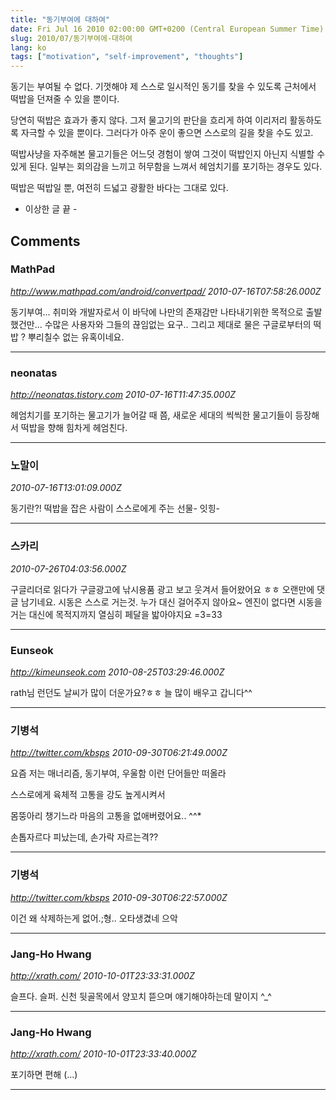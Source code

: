 ```yaml
---
title: "동기부여에 대하여"
date: Fri Jul 16 2010 02:00:00 GMT+0200 (Central European Summer Time)
slug: 2010/07/동기부여에-대하여
lang: ko
tags: ["motivation", "self-improvement", "thoughts"]
---
```


동기는 부여될 수 없다. 기껏해야 제 스스로 일시적인 동기를 찾을 수 있도록 근처에서 떡밥을 던져줄 수 있을 뿐이다.

당연히 떡밥은 효과가 좋지 않다. 그저 물고기의 판단을 흐리게 하여 이리저리 활동하도록 자극할 수 있을 뿐이다. 그러다가 아주 운이 좋으면 스스로의 길을 찾을 수도 있고.

떡밥사냥을 자주해본 물고기들은 어느덧 경험이 쌓여 그것이 떡밥인지 아닌지 식별할 수 있게 된다. 일부는 회의감을 느끼고 허무함을 느껴서 헤엄치기를 포기하는 경우도 있다.

떡밥은 떡밥일 뿐, 여전히 드넓고 광활한 바다는 그대로 있다.

- 이상한 글 끝 -

## Comments

### MathPad
*http://www.mathpad.com/android/convertpad/*
*2010-07-16T07:58:26.000Z*

동기부여...
취미와 개발자로서 이 바닥에 나만의 존재감만 나타내기위한 목적으로 출발했건만...
수많은 사용자와 그들의 끊임없는 요구.. 그리고 제대로 물은 구글로부터의 떡밥 ?
뿌리칠수 없는 유혹이네요.

---

### neonatas
*http://neonatas.tistory.com*
*2010-07-16T11:47:35.000Z*

헤엄치기를 포기하는 물고기가 늘어갈 때 쯤, 새로운 세대의 씩씩한 물고기들이 등장해서 떡밥을 향해 힘차게 헤엄친다.

---

### 노말이
*2010-07-16T13:01:09.000Z*

동기란?! 떡밥을 잡은 사람이 스스로에게 주는 선물- 잇힝-

---

### 스카리
*2010-07-26T04:03:56.000Z*

구글리더로 읽다가 구글광고에 낚시용품 광고 보고 웃겨서 들어왔어요 ㅎㅎ
오랜만에 댓글 남기네요.
시동은 스스로 거는것. 누가 대신 걸어주지 않아요~
엔진이 없다면 시동을 거는 대신에 목적지까지 열심히 페달을 밟아야지요 =3=33

---

### Eunseok
*http://kimeunseok.com*
*2010-08-25T03:29:46.000Z*

rath님 런던도 날씨가 많이 더운가요?ㅎㅎ 
늘 많이 배우고 갑니다^^

---

### 기병석
*http://twitter.com/kbsps*
*2010-09-30T06:21:49.000Z*

요즘 저는 매너리즘, 동기부여, 우울함 이런 단어들만 떠올라

스스로에게  육체적 고통을 강도 높게시켜서 

몸뚱아리 챙기느라 마음의 고통을 없애버렸어요.. ^^*

손톱자르다 피났는데, 손가락 자르는격??

---

### 기병석
*http://twitter.com/kbsps*
*2010-09-30T06:22:57.000Z*

이건 왜 삭제하는게 없어.;형..
오타생겼네 으악

---

### Jang-Ho Hwang
*http://xrath.com/*
*2010-10-01T23:33:31.000Z*

슬프다. 슬퍼. 
신천 뒷골목에서 양꼬치 뜯으며 얘기해야하는데 말이지 ^_^

---

### Jang-Ho Hwang
*http://xrath.com/*
*2010-10-01T23:33:40.000Z*

포기하면 편해 (...)

---

